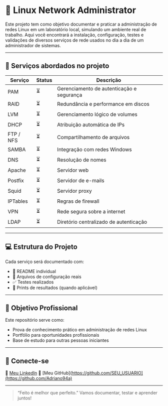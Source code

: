 # 🧠 Linux Network Administrator

Este projeto tem como objetivo documentar e praticar a administração de redes Linux em um laboratório local, simulando um ambiente real de trabalho. Aqui você encontrará a instalação, configuração, testes e validações de diversos serviços de rede usados no dia a dia de um administrador de sistemas.

---

## 🔧 Serviços abordados no projeto

| Serviço | Status | Descrição |
|--------|--------|-----------|
| PAM | ⏳ | Gerenciamento de autenticação e segurança |
| RAID | ⏳ | Redundância e performance em discos |
| LVM | ⏳ | Gerenciamento lógico de volumes |
| DHCP | ⏳ | Atribuição automática de IPs |
| FTP / NFS | ⏳ | Compartilhamento de arquivos |
| SAMBA | ⏳ | Integração com redes Windows |
| DNS | ⏳ | Resolução de nomes |
| Apache | ⏳ | Servidor web |
| Postfix | ⏳ | Servidor de e-mails |
| Squid | ⏳ | Servidor proxy |
| IPTables | ⏳ | Regras de firewall |
| VPN | ⏳ | Rede segura sobre a internet |
| LDAP | ⏳ | Diretório centralizado de autenticação |

---

## 💻 Estrutura do Projeto

Cada serviço será documentado com:
- 📘 README individual
- 📁 Arquivos de configuração reais
- ✅ Testes realizados
- 📸 Prints de resultados (quando aplicável)

---

## 🎯 Objetivo Profissional

Este repositório serve como:
- Prova de conhecimento prático em administração de redes Linux
- Portfólio para oportunidades profissionais
- Base de estudo para outras pessoas iniciantes

---

## 📎 Conecte-se

🔗 [Meu LinkedIn]([https://www.linkedin.com/in/adriano-souza-b41739a0])
📂 [Meu GitHub](https://github.com/SEU_USUARIO](https://github.com/Adriano94a)

---

> “Feito é melhor que perfeito.” Vamos documentar, testar e aprender juntos!

